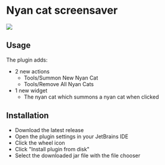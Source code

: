 # Nyan cat screensaver

![](media/showcase.gif)

## Usage

The plugin adds:
- 2 new actions
  - Tools/Summon New Nyan Cat
  - Tools/Remove All Nyan Cats
- 1 new widget
  - The nyan cat which summons a nyan cat when clicked

## Installation
- Download the latest release
- Open the plugin settings in your JetBrains IDE
- Click the wheel icon
- Click "Install plugin from disk"
- Select the downloaded jar file with the file chooser
